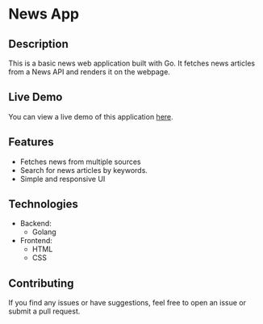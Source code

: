 # News App
 
## Description
This is a basic news web application built with Go. It fetches news articles from a News API and renders it on the webpage.

## Live Demo
You can view a live demo of this application [here](https://ebenezerraph-news-app.onrender.com/).

## Features
- Fetches news from multiple sources
- Search for news articles by keywords.
- Simple and responsive UI

## Technologies
- Backend:
     - Golang
- Frontend:
     - HTML
     - CSS

## Contributing
If you find any issues or have suggestions, feel free to open an issue or submit a pull request.
